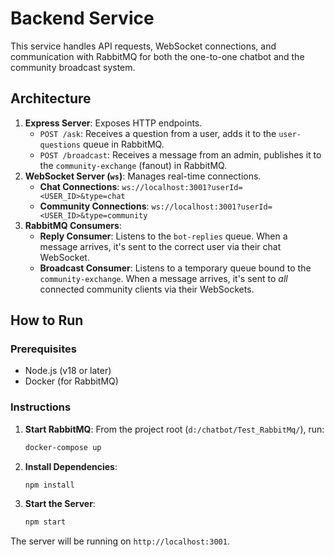 # Backend Service

This service handles API requests, WebSocket connections, and communication with RabbitMQ for both the one-to-one chatbot and the community broadcast system.

## Architecture

1.  **Express Server**: Exposes HTTP endpoints.
    *   `POST /ask`: Receives a question from a user, adds it to the `user-questions` queue in RabbitMQ.
    *   `POST /broadcast`: Receives a message from an admin, publishes it to the `community-exchange` (fanout) in RabbitMQ.
2.  **WebSocket Server (`ws`)**: Manages real-time connections.
    *   **Chat Connections**: `ws://localhost:3001?userId=<USER_ID>&type=chat`
    *   **Community Connections**: `ws://localhost:3001?userId=<USER_ID>&type=community`
3.  **RabbitMQ Consumers**:
    *   **Reply Consumer**: Listens to the `bot-replies` queue. When a message arrives, it's sent to the correct user via their chat WebSocket.
    *   **Broadcast Consumer**: Listens to a temporary queue bound to the `community-exchange`. When a message arrives, it's sent to *all* connected community clients via their WebSockets.

## How to Run

### Prerequisites

-   Node.js (v18 or later)
-   Docker (for RabbitMQ)

### Instructions

1.  **Start RabbitMQ**: From the project root (`d:/chatbot/Test_RabbitMq/`), run:
    ```bash
    docker-compose up
    ```

2.  **Install Dependencies**:
    ```bash
    npm install
    ```

3.  **Start the Server**:
    ```bash
    npm start
    ```

The server will be running on `http://localhost:3001`.
